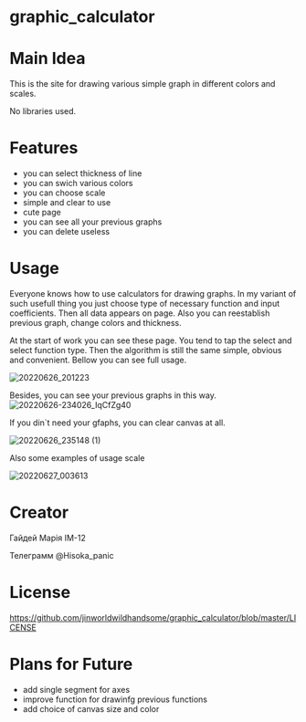 # graphic_calculator
# Main Idea 
This is the site for drawing various simple graph in different colors and scales. 

No libraries used.

# Features 

* you can select thickness of line 
* you can swich various colors 
* you can choose scale
* simple and clear to use
* cute page
* you can see all your previous graphs 
* you can delete useless 


# Usage 
Everyone knows how to use calculators for drawing graphs. In my variant of such usefull thing you just choose type of necessary function and input coefficients. Then all 
data appears on page. Also you can reestablish previous graph, change colors and thickness. 

At the start of  work you can see these page. You tend to tap the select and select function type. 
Then the algorithm is still the same simple, obvious and convenient. Bellow you can see full usage. 

![20220626_201223](https://user-images.githubusercontent.com/89260967/175826031-b2be7fd6-b1ac-45bf-9694-388a1a2f0ed9.gif)

Besides, you can see your previous graphs in this way. 
![20220626-234026_IqCfZg40](https://user-images.githubusercontent.com/89260967/175833257-2cd22872-dae3-40a1-9c11-bf85bc060de9.gif)

If you din`t need your gfaphs, you can clear canvas at all. 

![20220626_235148 (1)](https://user-images.githubusercontent.com/89260967/175833432-bfb71ed0-ea11-495b-a228-4de40258983e.gif)

Also some examples of usage scale 


![20220627_003613](https://user-images.githubusercontent.com/89260967/175834724-9c7db2e5-4bf0-4065-9d45-3d471fdb40ea.gif)

 
# Creator 

Гайдей Марія ІМ-12 

Телеграмм @Hisoka_panic 

# License  

https://github.com/jinworldwildhandsome/graphic_calculator/blob/master/LICENSE 


# Plans for Future 

* add single segment for axes 
* improve function for drawinfg previous functions 
* add choice of canvas size and color 








